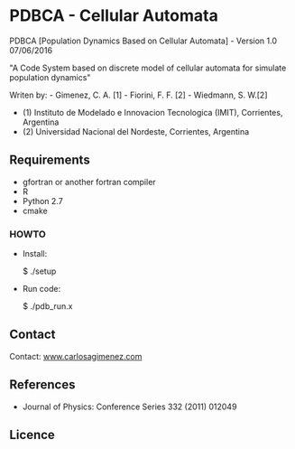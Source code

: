 # PDBCA - Cellular Automata #

PDBCA [Population Dynamics Based on Cellular Automata] - Version 1.0 07/06/2016

"A Code System based on discrete model of cellular automata for simulate population dynamics"

Writen by: 
        - Gimenez, C. A. [1]
        - Fiorini, F. F. [2]
        - Wiedmann, S. W.[2] 

        
- (1) Instituto de Modelado e Innovacion Tecnologica (IMIT), Corrientes, Argentina
- (2) Universidad Nacional del Nordeste, Corrientes, Argentina

## Requirements ##

- gfortran or another fortran compiler
- R
- Python 2.7
- cmake

### HOWTO ###

- Install:

	$ ./setup

- Run code:

	$ ./pdb_run.x

## Contact ##

Contact: www.carlosagimenez.com

## References ##

 - Journal of Physics: Conference Series 332 (2011) 012049

## Licence ##

